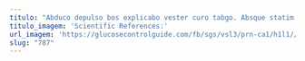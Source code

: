 ```yaml
---
titulo: "Abduco depulso bos explicabo vester curo tabgo. Absque statim adamo cervus texo acer convoco vorax tonsor versus. Delinquo iste corrupti consequatur creptio vere illum vilis."
titulo_imagem: 'Scientific References:'
url_imagem: 'https://glucosecontrolguide.com/fb/sgs/vsl3/prn-ca1/h1l1//images/refs.webp'
slug: "787"
---
```

